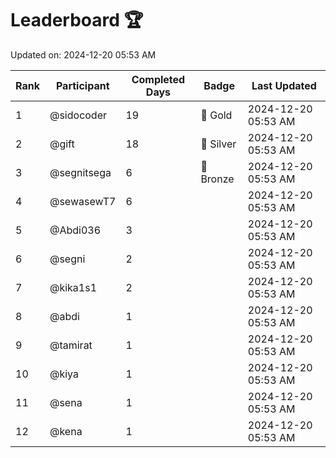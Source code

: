 # Leaderboard 🏆

Updated on: 2024-12-20 05:53 AM

| Rank | Participant       | Completed Days | Badge      | Last Updated         |
|------|-------------------|----------------|------------|----------------------|
| 1    | @sidocoder        | 19             | 🏅 Gold     | 2024-12-20 05:53 AM |
| 2    | @gift             | 18             | 🥈 Silver   | 2024-12-20 05:53 AM |
| 3    | @segnitsega       | 6              | 🥉 Bronze   | 2024-12-20 05:53 AM |
| 4    | @sewasewT7        | 6              |            | 2024-12-20 05:53 AM |
| 5    | @Abdi036          | 3              |            | 2024-12-20 05:53 AM |
| 6    | @segni            | 2              |            | 2024-12-20 05:53 AM |
| 7    | @kika1s1          | 2              |            | 2024-12-20 05:53 AM |
| 8    | @abdi             | 1              |            | 2024-12-20 05:53 AM |
| 9    | @tamirat          | 1              |            | 2024-12-20 05:53 AM |
| 10   | @kiya             | 1              |            | 2024-12-20 05:53 AM |
| 11   | @sena             | 1              |            | 2024-12-20 05:53 AM |
| 12   | @kena             | 1              |            | 2024-12-20 05:53 AM |
